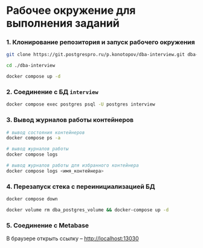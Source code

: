 # Рабочее окружение для выполнения заданий

### 1. Клонирование репозитория и запуск рабочего окружения

```bash
git clone https://git.postgrespro.ru/p.konotopov/dba-interview.git dba-interview

cd ./dba-interview

docker compose up -d
```

### 2. Соединение с БД `interview`

```bash
docker compose exec postgres psql -U postgres interview
```

### 3. Вывод журналов работы контейнеров

```bash
# вывод состояния контейнеров
docker compose ps -a

# вывод журналов работы
docker compose logs

# вывод журналов работы для избранного контейнера
docker compose logs <имя_контейнера>
```

### 4. Перезапуск стека с переинициализацией БД

```bash
docker compose down

docker volume rm dba_postgres_volume && docker-compose up -d
```

### 5. Соединение с Metabase

В браузере открыть ссылку – [http://localhost:13030](http://localhost:13030)
